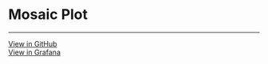 # Mosaic Plot

------
[View in GitHub](https://github.com/boazreicher/mosaic-plot)
<br>
[View in Grafana](https://grafana.com/grafana/plugins/boazreicher-mosaicplot-panel/)

